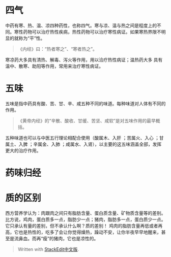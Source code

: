 # 四气
中药有寒、热、温、凉四种药性，也称四气。寒与凉、温与热之间是程度上的不同。寒性药物可以治疗热性疾病，热性药物可以治疗寒性病证。如果寒热界限不明显的就称为“平”性。
> 《内经》曰：“热者寒之”、“寒者热之”。

寒凉药大多具有清热、解毒、泻火等作用，用以洽疗热性病证；温热药大多 具有温中、散寒、助阳等作用，常用来治疗寒性病证。

# 五味
五味是指中药具有酸、苦、甘、辛、咸五种不同的味道。每种味道对人体有不同的作用。
>《黄帝内经》的“辛散、酸收、甘缓、苦坚、咸软”是对五味作用的最早概括。

五种味道也可以与中医五行理论相配合使用（酸属木、入肝 ；苦属火、入心 ；甘属土、入脾 ；辛属金、入肺 ；咸属水、入肾），以主要的这五味涵盖全部，发挥更大的治疗作用。
# 药味归经


# 质的区别
西方营养学认为：肉跟肉之间只有脂肪含量、蛋白质含量、矿物质含量等的差别。比方说，鸡肉，蛋白质多一点，脂肪少一点；猪肉，脂肪多一点，蛋白质少一点。它只承认有量的差别，但不承认什么啊？质的差别！ 鸡肉的脂肪含量再低或者再高，它也是热性的，吃多了会让你觉得燥热，躁动不安，让你半夜早早地醒来，甚至是流鼻血。而再“瘦”的猪肉，它也是凉性的。



> Written with [StackEdit中文版](https://stackedit.cn/).
<!--stackedit_data:
eyJoaXN0b3J5IjpbMTYxNTUzODE0NCwxODU0NzY4MDQ0XX0=
-->
